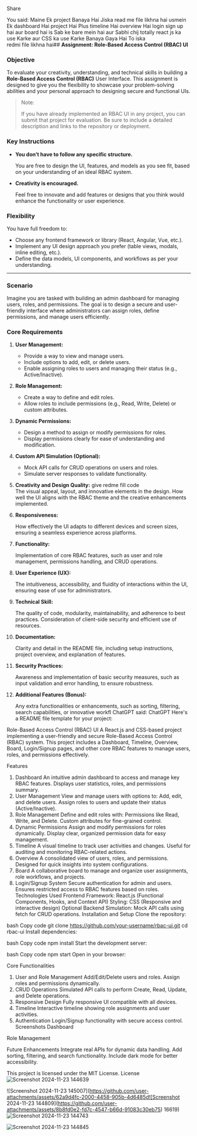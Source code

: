 Share


You said:
Maine Ek project Banaya Hai Jiska read me file likhna hai usmein Ek dashboard Hai project Hai Plus timeline Hai overview Hai login sign up hai aur board hai is Sab ke bare mein hai aur Sabhi chij totally react js   ka use Karke aur CSS ka use Karke Banaya Gaya Hai To iska redmi file likhna hai## **Assignment: Role-Based Access Control (RBAC) UI**

### **Objective**

To evaluate your creativity, understanding, and technical skills in building a **Role-Based Access Control (RBAC)** User Interface. This assignment is designed to give you the flexibility to showcase your problem-solving abilities and your personal approach to designing secure and functional UIs.

> Note:
> 
> 
> If you have already implemented an RBAC UI in any project, you can submit that project for evaluation. Be sure to include a detailed description and links to the repository or deployment.
> 

### **Key Instructions**

- **You don’t have to follow any specific structure.**
    
    You are free to design the UI, features, and models as you see fit, based on your understanding of an ideal RBAC system.
    
- **Creativity is encouraged.**
    
    Feel free to innovate and add features or designs that you think would enhance the functionality or user experience.
    

### **Flexibility**

You have full freedom to:

- Choose any frontend framework or library (React, Angular, Vue, etc.).
- Implement any UI design approach you prefer (table views, modals, inline editing, etc.).
- Define the data models, UI components, and workflows as per your understanding.

---

### **Scenario**

Imagine you are tasked with building an admin dashboard for managing users, roles, and permissions. The goal is to design a secure and user-friendly interface where administrators can assign roles, define permissions, and manage users efficiently.
### **Core Requirements**

1. **User Management:**

    - Provide a way to view and manage users.
    - Include options to add, edit, or delete users.
    - Enable assigning roles to users and managing their status (e.g., Active/Inactive).
2. **Role Management:**
    - Create a way to define and edit roles.
    - Allow roles to include permissions (e.g., Read, Write, Delete) or custom attributes.
3. **Dynamic Permissions:**
    - Design a method to assign or modify permissions for roles.
    - Display permissions clearly for ease of understanding and modification.
4. **Custom API Simulation (Optional):**
    - Mock API calls for CRUD operations on users and roles.
    - Simulate server responses to validate functionality.
1. **Creativity and Design Quality:**
    give redme fill code  
    The visual appeal, layout, and innovative elements in the design. How well the UI aligns with the RBAC theme and the creative enhancements implemented.
    
2. **Responsiveness:**
    
    How effectively the UI adapts to different devices and screen sizes, ensuring a seamless experience across platforms.
    
3. **Functionality:**
    
    Implementation of core RBAC features, such as user and role management, permissions handling, and CRUD operations.
    
4. **User Experience (UX):**
    
    The intuitiveness, accessibility, and fluidity of interactions within the UI, ensuring ease of use for administrators.
    
5. **Technical Skill:**
    
    The quality of code, modularity, maintainability, and adherence to best practices. Consideration of client-side security and efficient use of resources.
    
6. **Documentation:**
    
    Clarity and detail in the README file, including setup instructions, project overview, and explanation of features.
    
7. **Security Practices:**
    
    Awareness and implementation of basic security measures, such as input validation and error handling, to ensure robustness.
    
8. **Additional Features (Bonus):**
    
    Any extra functionalities or enhancements, such as sorting, filtering, search capabilities, or innovative workfl
ChatGPT said:
ChatGPT
Here's a README file template for your project:

Role-Based Access Control (RBAC) UI
A React.js and CSS-based project implementing a user-friendly and secure Role-Based Access Control (RBAC) system. This project includes a Dashboard, Timeline, Overview, Board, Login/Signup pages, and other core RBAC features to manage users, roles, and permissions effectively.

Features
1. Dashboard
An intuitive admin dashboard to access and manage key RBAC features.
Displays user statistics, roles, and permissions summary.
2. User Management
View and manage users with options to:
Add, edit, and delete users.
Assign roles to users and update their status (Active/Inactive).
3. Role Management
Define and edit roles with:
Permissions like Read, Write, and Delete.
Custom attributes for fine-grained control.
4. Dynamic Permissions
Assign and modify permissions for roles dynamically.
Display clear, organized permission data for easy management.
5. Timeline
A visual timeline to track user activities and changes.
Useful for auditing and monitoring RBAC-related actions.
6. Overview
A consolidated view of users, roles, and permissions.
Designed for quick insights into system configurations.
7. Board
A collaborative board to manage and organize user assignments, role workflows, and projects.
8. Login/Signup System
Secure authentication for admin and users.
Ensures restricted access to RBAC features based on roles.
Technologies Used
Frontend Framework: React.js (Functional Components, Hooks, and Context API)
Styling: CSS (Responsive and interactive design)
Optional Backend Simulation: Mock API calls using fetch for CRUD operations.
Installation and Setup
Clone the repository:

bash
Copy code
git clone https://github.com/your-username/rbac-ui.git
cd rbac-ui
Install dependencies:

bash
Copy code
npm install
Start the development server:

bash
Copy code
npm start
Open in your browser:


Core Functionalities
1. User and Role Management
Add/Edit/Delete users and roles.
Assign roles and permissions dynamically.
2. CRUD Operations
Simulated API calls to perform Create, Read, Update, and Delete operations.
3. Responsive Design
Fully responsive UI compatible with all devices.
4. Timeline
Interactive timeline showing role assignments and user activities.
5. Authentication
Login/Signup functionality with secure access control.
Screenshots
Dashboard

Role Management

Future Enhancements
Integrate real APIs for dynamic data handling.
Add sorting, filtering, and search functionality.
Include dark mode for better accessibility.

This project is licensed under the MIT License.
License![Screenshot 2024-11-23 144639](https://github.com/user-attachments/assets/070b6d79-465e-42e4-bb5b-78aeef74c904)

![Screenshot 2024-11-23 145007](https://github.com/user-attachments/assets/62a9d4fc-2000-4458-905b-4d6485d![Screenshot 2024-11-23 144809](https://github.com/user-attachments/assets/8b8fd0e2-fd7c-4547-b66d-91083c30eb75)
16619)![Screenshot 2024-11-23 144743](https://github.com/user-attachments/assets/e74903dd-cde1-40b4-9f74-8935758c5167)

![Screenshot 2024-11-23 144845](https://github.com/user-attachments/assets/afda3c18-de90-499b-8b1b-7e3d4a3f8528)
